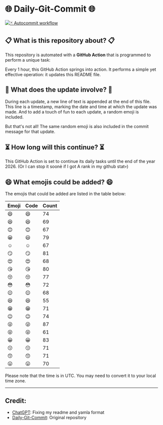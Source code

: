 # 🌐 Daily-Git-Commit 🌐

[![🃏 Autocommit workflow](https://github.com/kleqing/git-auto-commit/actions/workflows/main.yaml/badge.svg?event=check_run)](https://github.com/kleqing/git-auto-commit/actions/workflows/main.yaml)

## 📋 What is this repository about? 📋

This repository is automated with a **GitHub Action** that is programmed to perform a unique task:

Every 1 hour, this GitHub Action springs into action. It performs a simple yet effective operation: it updates this README file.

## 🔄 What does the update involve? 🔄

During each update, a new line of text is appended at the end of this file. This line is a timestamp, marking the date and time at which the update was made. And to add a touch of fun to each update, a random emoji is included.

But that's not all! The same random emoji is also included in the commit message for that update.

## ⏳ How long will this continue? ⏳

This GitHub Action is set to continue its daily tasks until the end of the year 2026. (Or I can stop it soonẻ if I got A rank in my github stat💀)

## 😄 What emojis could be added? 😄

The emojis that could be added are listed in the table below:

| Emoji | Code | Count |
| --- | --- | --- |
| 😄 | :smile: | 74 |
| 😆 | :laughing: | 69 |
| 😊 | :blush: | 67 |
| 😀 | :smiley: | 79 |
| ☺️ | :relaxed: | 67 |
| 😏 | :smirk: | 81 |
| 😍 | :heart_eyes: | 68 |
| 😘 | :kissing_heart: | 80 |
| 😚 | :kissing_closed_eyes: | 77 |
| 😳 | :flushed: | 72 |
| 😌 | :relieved: | 68 |
| 😆 | :satisfied: | 55 |
| 😁 | :grin: | 71 |
| 😉 | :wink: | 74 |
| 😜 | :stuck_out_tongue_winking_eye: | 87 |
| 😝 | :stuck_out_tongue_closed_eyes: | 61 |
| 😀 | :grinning: | 83 |
| 😗 | :kissing: | 71 |
| 😙 | :kissing_smiling_eyes: | 71 |
| 😛 | :stuck_out_tongue: | 70 |

Please note that the time is in UTC. You may need to convert it to your local time zone.

---

## Credit:

- [ChatGPT](chatgpt.com): Fixing my readme and yamla format
- [Daily-Git-Commit](https://github.com/diegomarty/daily-git-commit): Original repository

